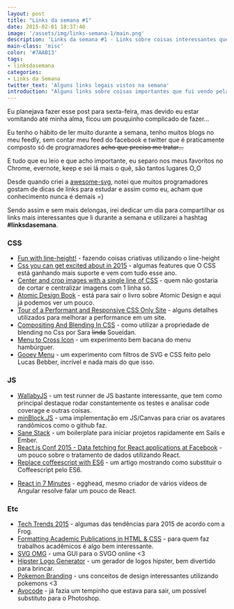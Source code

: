 ```yaml
---
layout: post
title: "Links da semana #1"
date: 2015-02-01 18:37:40
image: '/assets/img/links-semana-1/main.png'
description: 'Links da semana #1 - Links sobre coisas interessantes que fui vendo pela semana.'
main-class: 'misc'
color: '#7AAB13'
tags:
- linksdasemana
categories:
- Links da Semana
twitter_text: 'Alguns links legais vistos na semana'
introduction: "Alguns links sobre coisas importantes que fui vendo pela semana e acho que todos deveriam ler."
---
```


Eu planejava fazer esse post para sexta-feira, mas devido eu estar vomitando até minha alma, ficou um pouquinho complicado de fazer...

Eu tenho o hábito de ler muito durante a semana, tenho muitos blogs no meu feedly, sem contar meu feed do facebook e twitter que é praticamente composto só de programadores <s>acho que preciso me tratar...</s>

E tudo que eu leio e que acho importante, eu separo nos meus favoritos no Chrome, evernote, keep e sei lá mais o quê, são tantos lugares O_O

Desde quando criei a [awesome-svg](https://github.com/willianjusten/awesome-svg), notei que muitos programadores gostam de dicas de links para estudar e assim como eu, acham que conhecimento nunca é demais =)

Sendo assim e sem mais delongas, irei dedicar um dia para compartilhar os links mais interessantes que li durante a semana e utilizarei a hashtag **#linksdasemana**.

### CSS

* [Fun with line-height!](http://css-tricks.com/fun-line-height/) - fazendo coisas criativas utilizando o line-height
* [Css you can get excited about in 2015](http://www.webdesignerdepot.com/2015/01/css-you-can-get-excited-about-in-2015/) - algumas features que O CSS está ganhando mais suporte e vem com tudo esse ano.
* [Center and crop images with a single line of CSS](https://medium.com/@chrisnager/center-and-crop-images-with-a-single-line-of-css-ad140d5b4a87) - quem não gostaria de cortar e centralizar imagens com 1 linha só.
* [Atomic Design Book](http://atomicdesign.bradfrost.com/) - está para sair o livro sobre Atomic Design e aqui já podemos ver um pouco.
* [Tour of a Performant and Responsive CSS Only Site](http://css-tricks.com/tour-performant-responsive-css-site/) - alguns detalhes utilizados para melhorar a performance em um site.
* [Compositing And Blending In CSS](http://sarasoueidan.com/blog/compositing-and-blending-in-css/) - como utilizar a propriedade de blending no Css por Sara <s>linda</s> Soueidan.
* [Menu to Cross Icon](http://lukyvj.github.io/menu-to-cross-icon/) - um experimento bem bacana do menu hambúrguer.
* [Gooey Menu](http://codepen.io/lbebber/pen/LELBEo) - um experimento com filtros de SVG e CSS feito pelo Lucas Bebber, incrível e nada mais do que isso.


### JS

* [WallabyJS](http://wallabyjs.com/) - um test runner de JS bastante interessante, que tem como principal destaque rodar constantemente os testes e analisar code coverage e outras coisas.
* [minBlock.JS](http://argunner.github.io/minBlock.js/) - uma implementação em JS/Canvas para criar os avatares randômicos como o github faz.
* [Sane Stack](http://sanestack.com/) - um boilerplate para iniciar projetos rapidamente em Sails e Ember.
* [React.js Conf 2015 - Data fetching for React applications at Facebook](https://www.youtube.com/watch?v=9sc8Pyc51uU) - um pouco sobre o tratamento de dados utilizando React.
* [Replace coffeescript with ES6](http://robots.thoughtbot.com/replace-coffeescript-with-es6) - um artigo mostrando como substituir o Coffeescript pelo ES6.
- [React in 7 Minutes](https://egghead.io/lessons/react-react-in-7-minutes) - egghead, mesmo criador de vários vídeos de Angular resolve falar um pouco de React.

### Etc
* [Tech Trends 2015](http://www.frogdesign.com/techtrends2015/) - algumas das tendências para 2015 de acordo com a Frog.
* [Formatting Academic Publications in HTML & CSS](https://thomaspark.me/2015/01/pubcss-formatting-academic-publications-in-html-css/) - para quem faz trabalhos acadêmicos é algo bem interessante.
* [SVG OMG](https://jakearchibald.github.io/svgomg/) - uma GUI para o SVGO online <3
* [Hipster Logo Generator](http://www.hipsterlogogenerator.com/) - um gerador de logos hipster, bem divertido para brincar.
* [Pokemon Branding](http://pictogram.agency/pokemonbranding/) - uns conceitos de design interessantes utilizando pokemons <3
* [Avocode](http://avocode.com/) - já fazia um tempinho que estava para sair, um possível substituto para o Photoshop.
